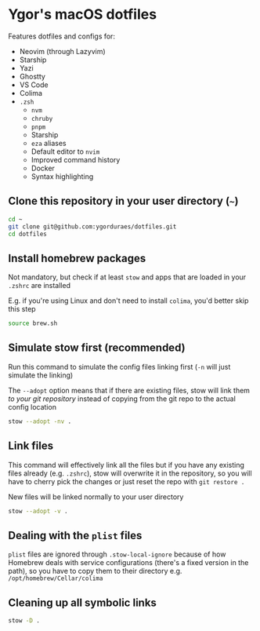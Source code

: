 # Ygor's macOS dotfiles

Features dotfiles and configs for:

- Neovim (through Lazyvim)
- Starship
- Yazi
- Ghostty
- VS Code
- Colima
- `.zsh`
  - `nvm`
  - `chruby`
  - `pnpm`
  - Starship
  - `eza` aliases
  - Default editor to `nvim`
  - Improved command history
  - Docker
  - Syntax highlighting

## Clone this repository in your user directory (`~`)

```bash
cd ~
git clone git@github.com:ygorduraes/dotfiles.git
cd dotfiles
```

## Install homebrew packages

Not mandatory, but check if at least `stow` and apps that are loaded in your `.zshrc` are installed

E.g. if you're using Linux and don't need to install `colima`, you'd better skip this step

```bash
source brew.sh
```

## Simulate stow first (recommended)

Run this command to simulate the config files linking first (`-n` will just simulate the linking)

The `--adopt` option means that if there are existing files, stow will link them *to your git repository* instead of copying from the git repo to the actual config location

```bash
stow --adopt -nv .
```

## Link files

This command will effectively link all the files but if you have any existing files already (e.g. `.zshrc`), stow will overwrite it in the repository, so you will have to cherry pick the changes or just reset the repo with `git restore .`

New files will be linked normally to your user directory

```bash
stow --adopt -v .
```

## Dealing with the `plist` files

`plist` files are ignored through `.stow-local-ignore` because of how Homebrew deals with service configurations (there's a fixed version in the path), so you have to copy them to their directory e.g. `/opt/homebrew/Cellar/colima`

## Cleaning up all symbolic links

```bash
stow -D .
```
